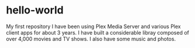 # hello-world
My first repository
I have been using Plex Media Server and various Plex client apps for about 3 years. 
I have built a considerable libray composed of over 4,000 movies and TV shows.
I also have some music and photos.
